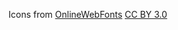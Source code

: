 Icons from [OnlineWebFonts](https://www.onlinewebfonts.com/icon)
[CC BY 3.0](https://creativecommons.org/licenses/by/3.0/)